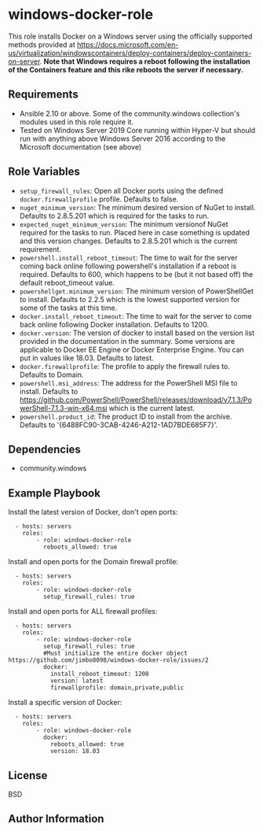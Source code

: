windows-docker-role
=========

This role installs Docker on a Windows server using the officially supported methods provided at https://docs.microsoft.com/en-us/virtualization/windowscontainers/deploy-containers/deploy-containers-on-server. **Note that Windows requires a reboot following the installation of the Containers feature and this rike reboots the server if necessary.**

Requirements
------------

- Ansible 2.10 or above. Some of the community.windows collection's modules used in this role require it.
- Tested on Windows Server 2019 Core running within Hyper-V but should run with anything above Windows Server 2016 according to the Microsoft documentation (see above)

Role Variables
--------------

- `setup_firewall_rules`: Open all Docker ports using the defined `docker.firewallprofile` profile. Defaults to false.
- `nuget_minimum_version`: The minimum desired version of NuGet to install. Defaults to 2.8.5.201 which is required for the tasks to run.
- `expected_nuget_minimum_version`: The minimum versionof NuGet required for the tasks to run. Placed here in case something is updated and this version changes. Defaults to 2.8.5.201 which is the current requirement.
- `powershell.install_reboot_timeout`: The time to wait for the server coming back online following powershell's installation if a reboot is required. Defaults to 600, which happens to be (but it not based off) the default reboot_timeout value.
- `powershellget.minimum_version`: The minimum version of PowerShellGet to install. Defaults to 2.2.5 which is the lowest supported version for some of the tasks at this time.
- `docker.install_reboot_timeout`: The time to wait for the server to come back online following Docker installation. Defaults to 1200.
- `docker.version`: The version of docker to install based on the version list provided in the documentation in the summary. Some versions are applicable to Docker EE Engine or Docker Enterprise Engine. You can put in values like 18.03. Defaults to latest.
- `docker.firewallprofile`: The profile to apply the firewall rules to. Defaults to Domain.
- `powershell.msi_address`: The address for the PowerShell MSI file to install. Defaults to https://github.com/PowerShell/PowerShell/releases/download/v7.1.3/PowerShell-7.1.3-win-x64.msi which is the current latest.
- `powershell.product_id`: The product ID to install from the archive. Defaults to '{6488FC90-3CAB-4246-A212-1AD7BDE685F7}'.

Dependencies
------------

- community.windows

Example Playbook
----------------

Install the latest version of Docker, don't open ports:

```
  - hosts: servers
    roles:
        - role: windows-docker-role
          reboots_allowed: true
```

Install and open ports for the Domain firewall profile:
```
  - hosts: servers
    roles:
        - role: windows-docker-role
          setup_firewall_rules: true
```

Install and open ports for ALL firewall profiles:
```
  - hosts: servers
    roles:
        - role: windows-docker-role
          setup_firewall_rules: true
          #Must initialize the entire docker object https://github.com/jimbo8098/windows-docker-role/issues/2
          docker:
            install_reboot_timeout: 1200
            version: latest
            firewallprofile: domain,private,public
```

Install a specific version of Docker:
```
  - hosts: servers
    roles:
        - role: windows-docker-role
          docker:
            reboots_allowed: true
            version: 18.03
```

License
-------

BSD

Author Information
------------------


